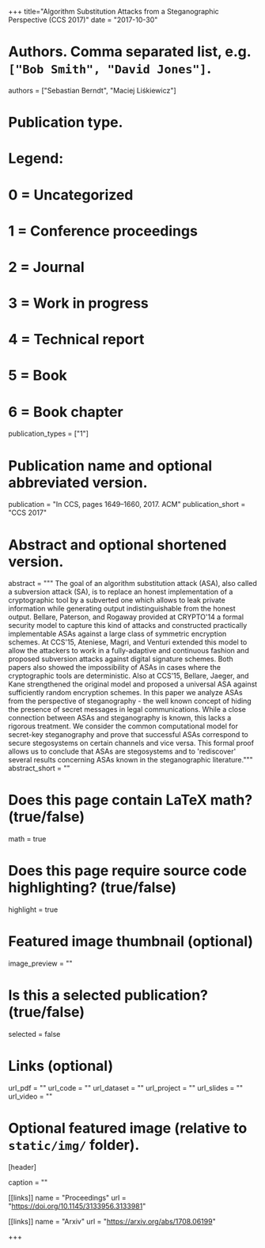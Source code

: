 +++
title="Algorithm Substitution Attacks from a Steganographic Perspective (CCS 2017)"
date = "2017-10-30"
# Authors. Comma separated list, e.g. `["Bob Smith", "David Jones"]`.
authors = ["Sebastian Berndt", "Maciej Liśkiewicz"]


# Publication type.
# Legend:
# 0 = Uncategorized
# 1 = Conference proceedings
# 2 = Journal
# 3 = Work in progress
# 4 = Technical report
# 5 = Book
# 6 = Book chapter
publication_types = ["1"]

# Publication name and optional abbreviated version.
publication = "In CCS, pages 1649–1660, 2017. ACM"
publication_short = "CCS 2017"

# Abstract and optional shortened version.
abstract = """ The goal of an algorithm substitution attack (ASA), also called a
subversion attack (SA), is to replace an honest implementation of a
cryptographic tool by a subverted one which allows to leak private information
while generating output indistinguishable from the honest output. Bellare,
Paterson, and Rogaway provided at CRYPTO'14 a formal security model to capture
this kind of attacks and constructed practically implementable ASAs against a
large class of symmetric encryption schemes. At CCS'15, Ateniese, Magri, and
Venturi extended this model to allow the attackers to work in a fully-adaptive
and continuous fashion and proposed subversion attacks against digital signature
schemes. Both papers also showed the impossibility of ASAs in cases where the
cryptographic tools are deterministic. Also at CCS'15, Bellare, Jaeger, and Kane
strengthened the original model and proposed a universal ASA against
sufficiently random encryption schemes. In this paper we analyze ASAs from the
perspective of steganography - the well known concept of hiding the presence of
secret messages in legal communications. While a close connection between ASAs
and steganography is known, this lacks a rigorous treatment. We consider the
common computational model for secret-key steganography and prove that
successful ASAs correspond to secure stegosystems on certain channels and vice
versa. This formal proof allows us to conclude that ASAs are stegosystems and to
'rediscover' several results concerning ASAs known in the steganographic
literature."""
abstract_short = ""

# Does this page contain LaTeX math? (true/false)
math = true

# Does this page require source code highlighting? (true/false)
highlight = true

# Featured image thumbnail (optional)
image_preview = ""

# Is this a selected publication? (true/false)
selected = false

# Links (optional)
url_pdf = ""
url_code = ""
url_dataset = ""
url_project = ""
url_slides = ""
url_video = ""

# Optional featured image (relative to `static/img/` folder).
[header]

caption = ""

[[links]]
    name = "Proceedings"
    url = "https://doi.org/10.1145/3133956.3133981"


[[links]]
    name = "Arxiv"
    url = "https://arxiv.org/abs/1708.06199"


+++
